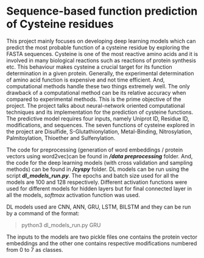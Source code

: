 # Sequence-based function prediction of Cysteine residues
This project mainly focuses on developing deep learning models which can predict the most probable function of a cysteine residue by exploring the FASTA sequences. Cysteine is one of the most reactive amino acids and it is involved in many biological reactions such as reactions of protein synthesis etc. This behaviour makes cysteine a crucial target for its function determination in a given protein. Generally, the experimental determination of amino acid function is expensive and not time efficient. And, computational methods handle these two things extremely well. The only drawback of a computational method can be its relative accuracy when compared to experimental methods. This is the prime objective of the project. The project talks about neural-network oriented computational techniques and its implementation for the prediction of cysteine functions. The predictive model requires four inputs, namely Uniprot ID, Residue ID, modifications, and sequences. The seven functions of cysteine explored in the project are Disulfide, S-Glutathionylation, Metal-Binding, Nitrosylation, Palmitoylation, Thioether and Sulfenylation.

The code for preprocessing (generation of word embeddings / protein vectors using word2vec)can be found in ***/data preprocessing*** folder. And, the code for the deep learning models (with cross validation and sampling methods) can be found in ***/cyspy*** folder. DL models can be run using the script ***dl_models_run.py***. The epochs and batch size used for all the models are 100 and 128 respectively. Different activation functions were used for different models for hidden layers but for final connected layer in all the models, *softmax* activation function was used.

DL models used are CNN, ANN, GRU, LSTM, BILSTM and they can be run by a command of the format:
> python3 dl_models_run.py GRU

The inputs to the models are two pickle files one contains the protein vector embeddings and the other one contains respective modifications numbered from 0 to 7 as classes. 
